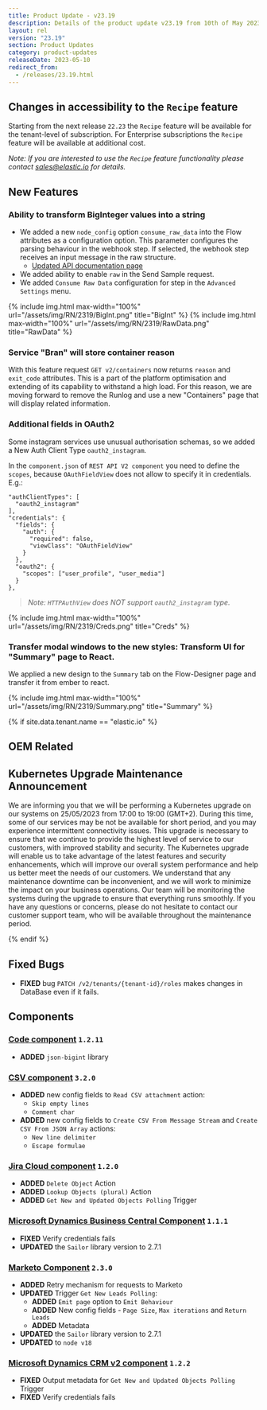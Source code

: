 ```yaml
---
title: Product Update - v23.19
description: Details of the product update v23.19 from 10th of May 2023.
layout: rel
version: "23.19"
section: Product Updates
category: product-updates
releaseDate: 2023-05-10
redirect_from:
  - /releases/23.19.html
---
```


## Changes in accessibility to the `Recipe` feature
Starting from the next release `22.23` the `Recipe` feature will be available for the tenant-level of subscription. For Enterprise subscriptions the `Recipe` feature will be available at additional cost. 

_Note: If you are interested to use the `Recipe` feature functionality please contact sales@elastic.io for details._

## New Features

### Ability to transform BigInteger values into a string

* We added a new `node_config` option `consume_raw_data` into the Flow attributes as a configuration option. This parameter configures the parsing behaviour in the webhook step. If selected, the webhook step receives an input message in the raw structure.
    * [Updated API documentation page](https://api.elastic.io/docs/v2#/flows/post_flows)
* We added ability to enable `raw` in the Send Sample request.
* We added `Consume Raw Data` configuration for step in the `Advanced Settings` menu.

{% include img.html max-width="100%" url="/assets/img/RN/2319/BigInt.png" title="BigInt" %}
{% include img.html max-width="100%" url="/assets/img/RN/2319/RawData.png" title="RawData" %}


### Service "Bran" will store container reason

With this feature request `GET v2/containers` now returns `reason` and `exit_code` attributes.
This is a part of the platform optimisation and extending of its capability to withstand a high load. For this reason, we are moving forward to remove the Runlog and use a new "Containers" page that will display related information.

### Additional fields in OAuth2
Some instagram services use unusual authorisation schemas, so we added a New Auth Client Type `oauth2_instagram`.

In the `component.json` of `REST API V2 component` you need to define the `scopes`, because `OAuthFieldView` does not allow to specify it in credentials. E.g.:
```
"authClientTypes": [
  "oauth2_instagram"
],
"credentials": {
  "fields": {
    "auth": {
      "required": false,
      "viewClass": "OAuthFieldView"
    }
  },
  "oauth2": {
    "scopes": ["user_profile", "user_media"]
  }
},
```
>_Note: `HTTPAuthView` does NOT support `oauth2_instagram` type._ 

{% include img.html max-width="100%" url="/assets/img/RN/2319/Creds.png" title="Creds" %}

### Transfer modal windows to the new styles: Transform UI for "Summary" page to React.
We applied a new design to the `Summary` tab on the Flow-Designer page and transfer it from ember to react.

{% include img.html max-width="100%" url="/assets/img/RN/2319/Summary.png" title="Summary" %}



{% if site.data.tenant.name == "elastic.io" %}

## OEM Related

## Kubernetes Upgrade Maintenance Announcement
We are informing you that we will be performing a Kubernetes upgrade on our systems on 25/05/2023 from 17:00 to 19:00 (GMT+2).
During this time, some of our services may be not be available for short period, and you may experience intermittent connectivity issues. This upgrade is necessary to ensure that we continue to provide the highest level of service to our customers, with improved stability and security.
The Kubernetes upgrade will enable us to take advantage of the latest features and security enhancements, which will improve our overall system performance and help us better meet the needs of our customers.
We understand that any maintenance downtime can be inconvenient, and we will work to minimize the impact on your business operations. Our team will be monitoring the systems during the upgrade to ensure that everything runs smoothly.
If you have any questions or concerns, please do not hesitate to contact our customer support team, who will be available throughout the maintenance period.

{% endif %}

## Fixed Bugs

*   **FIXED** bug `PATCH /v2/tenants/{tenant-id}/roles` makes changes in DataBase even if it fails.


## Components

### [Code component](/components/code/) `1.2.11`

*   **ADDED** `json-bigint` library

### [CSV component](/components/csv/) `3.2.0`

*   **ADDED** new config fields to `Read CSV attachment` action:
    * `Skip empty lines`
    * `Comment char`
*   **ADDED** new config fields to `Create CSV From Message Stream` and `Create CSV From JSON Array` actions:
    * `New line delimiter`
    * `Escape formulae`

### [Jira Cloud component](/components/jira-cloud/) `1.2.0`

*   **ADDED** `Delete Object` Action
*   **ADDED** `Lookup Objects (plural)` Action
*   **ADDED** `Get New and Updated Objects Polling` Trigger

### [Microsoft Dynamics Business Central Component](/components/microsoft-dynamics-business-central/) `1.1.1`

*   **FIXED** Verify credentials fails
*   **UPDATED** the `Sailor` library version to 2.7.1

### [Marketo Component](/components/marketo-component/) `2.3.0`

*   **ADDED** Retry mechanism for requests to Marketo
*   **UPDATED** Trigger `Get New Leads Polling`:
    * **ADDED** `Emit page` option to `Emit Behaviour`
    * **ADDED** New config fields - `Page Size`, `Max iterations` and `Return Leads`
    * **ADDED** Metadata
*   **UPDATED** the `Sailor` library version to 2.7.1
*   **UPDATED** to `node v18`

### [Microsoft Dynamics CRM v2 component](/components/msdynamics-crm-v2/) `1.2.2`

*   **FIXED** Output metadata for `Get New and Updated Objects Polling` Trigger
*   **FIXED** Verify credentials fails
